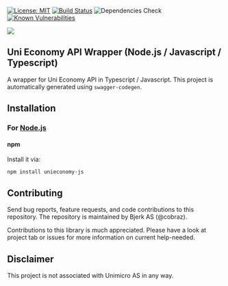 [![License: MIT](https://img.shields.io/badge/License-MIT-yellow.svg)](https://opensource.org/licenses/MIT) [![Build Status](https://travis-ci.org/Bjerkio/unieconomy-js.svg?branch=master)](https://travis-ci.org/Bjerkio/unieconomy-js) ![Dependencies Check](https://img.shields.io/david/Bjerkio/unieconomy-js.svg) [![Known Vulnerabilities](https://snyk.io/test/github/Bjerkio/unieconomy-js/badge.svg)](https://snyk.io/test/github/Bjerkio/unieconomy-js)

![](https://raw.githubusercontent.com/Bjerkio/unieconomy-js.github.io/master/header.jpg)

## Uni Economy API Wrapper (Node.js / Javascript / Typescript)

A wrapper for Uni Economy API in Typescript / Javascript. This project is automatically generated using `swagger-codegen`.

## Installation

### For [Node.js](https://nodejs.org/)

#### npm

Install it via:

```shell
npm install unieconomy-js
```

## Contributing

Send bug reports, feature requests, and code contributions to this
repository. The repository is maintained by Bjerk AS (@cobraz).

Contributions to this library is much appreciated. Please have a look at <thead>
project tab or issues for more information on current help-needed.

## Disclaimer

This project is not associated with Unimicro AS in any way.
